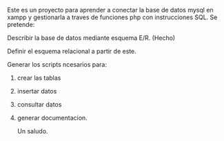Este es un proyecto para aprender a conectar la base de datos mysql en xampp y gestionarla a traves de funciones php con instrucciones SQL.
Se pretende:

Describir la base de datos mediante esquema E/R. (Hecho)

Definir el esquema relacional a partir de este.

Generar los scripts ncesarios para:
1. crear las tablas
2. insertar datos
3. consultar datos
4. generar documentacion.


   Un saludo.


   
